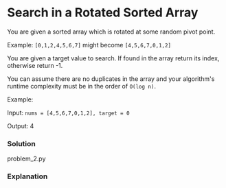 # Search in a Rotated Sorted Array

You are given a sorted array which is rotated at some random pivot point.

Example: `[0,1,2,4,5,6,7]` might become `[4,5,6,7,0,1,2]`

You are given a target value to search. If found in the array return its index, otherwise return -1.

You can assume there are no duplicates in the array and your algorithm's runtime complexity must be in the order of `O(log n)`.

Example:

Input: `nums = [4,5,6,7,0,1,2], target = 0`

Output: 4

### Solution

problem_2.py

### Explanation
